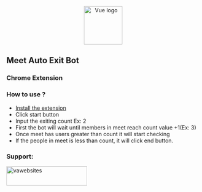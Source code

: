 <p align="center"><a href="https://github.com/harshithva/meet-auto-exit-bot-extension" target="_blank" rel="noopener noreferrer"><img width="100" src="https://i.ibb.co/RDHb1Cy/icon-128.png" alt="Vue logo"></a></p>

## Meet Auto Exit Bot 

### Chrome Extension
### How to use ?
+ <a href="https://chrome.google.com/webstore/detail/meet-auto-exit-bot/pcfoikkjgbmaknfjbnlcolpkaldeneil">Install the extension</a>
+ Click start button
+ Input the exiting count Ex: 2
+ First the bot will wait until members in meet reach count value +1(Ex: 3)
+ Once meet has users greater than count it will start checking
+ If the people in meet is less than count, it will click end button.

<h3 align="left">Support:</h3>
<p><a href="https://www.buymeacoffee.com/vawebsites"> <img align="left" src="https://cdn.buymeacoffee.com/buttons/v2/default-yellow.png" height="50" width="210" alt="vawebsites" /></a></p><br><br>
